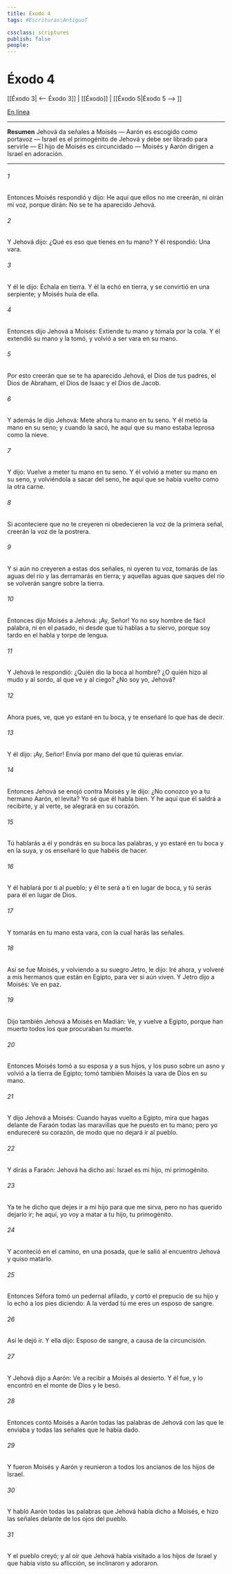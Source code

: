 ```yaml
---
title: Éxodo 4
tags: #Escrituras\AntiguoT

cssclass: scriptures
publish: false
people:
---
```


# Éxodo 4
[[Éxodo 3| <-- Éxodo 3]] | [[Éxodo]] | [[Éxodo 5|Éxodo 5 --> ]]

[En línea](https://churchofjesuschrist.org/study/scriptures/ot/ex/4?lang=spa)

---
__Resumen__
Jehová da señales a Moisés — Aarón es escogido como portavoz — Israel es el primogénito de Jehová y debe ser librado para servirle — El hijo de Moisés es circuncidado — Moisés y Aarón dirigen a Israel en adoración.

---
###### 1 
Entonces Moisés respondió y dijo: He aquí que ellos no me creerán, ni oirán mi voz, porque dirán: No se te ha aparecido Jehová.

###### 2 
Y Jehová dijo: ¿Qué es eso que tienes en tu mano? Y él respondió: Una vara.

###### 3 
Y él le dijo: Échala en tierra. Y él la echó en tierra, y se convirtió en una serpiente; y Moisés huía de ella.

###### 4 
Entonces dijo Jehová a Moisés: Extiende tu mano y tómala por la cola. Y él extendió su mano y la tomó, y volvió a ser vara en su mano.

###### 5 
Por esto creerán que se te ha aparecido Jehová, el Dios de tus padres, el Dios de Abraham, el Dios de Isaac y el Dios de Jacob.

###### 6 
Y además le dijo Jehová: Mete ahora tu mano en tu seno. Y él metió la mano en su seno; y cuando la sacó, he aquí que su mano estaba leprosa como la nieve.

###### 7 
Y dijo: Vuelve a meter tu mano en tu seno. Y él volvió a meter su mano en su seno, y volviéndola a sacar del seno, he aquí que se había vuelto como la otra carne.

###### 8 
Si aconteciere que no te creyeren ni obedecieren la voz de la primera señal, creerán la voz de la postrera.

###### 9 
Y si aún no creyeren a estas dos señales, ni oyeren tu voz, tomarás de las aguas del río y las derramarás en tierra; y aquellas aguas que saques del río se volverán sangre sobre la tierra.

###### 10 
Entonces dijo Moisés a Jehová: ¡Ay, Señor! Yo no soy hombre de fácil palabra, ni en el pasado, ni desde que tú hablas a tu siervo, porque soy tardo en el habla y torpe de lengua.

###### 11 
Y Jehová le respondió: ¿Quién dio la boca al hombre? ¿O quién hizo al mudo y al sordo, al que ve y al ciego? ¿No soy yo, Jehová?

###### 12 
Ahora pues, ve, que yo estaré en tu boca, y te enseñaré lo que has de decir.

###### 13 
Y él dijo: ¡Ay, Señor! Envía por mano del que tú quieras enviar.

###### 14 
Entonces Jehová se enojó contra Moisés y le dijo: ¿No conozco yo a tu hermano Aarón, el levita? Yo sé que él habla bien. Y he aquí que él saldrá a recibirte, y al verte, se alegrará en su corazón.

###### 15 
Tú hablarás a él y pondrás en su boca las palabras, y yo estaré en tu boca y en la suya, y os enseñaré lo que habéis de hacer.

###### 16 
Y él hablará por ti al pueblo; y él te será a ti en lugar de boca, y tú serás para él en lugar de Dios.

###### 17 
Y tomarás en tu mano esta vara, con la cual harás las señales.

###### 18 
Así se fue Moisés, y volviendo a su suegro Jetro, le dijo: Iré ahora, y volveré a mis hermanos que están en Egipto, para ver si aún viven. Y Jetro dijo a Moisés: Ve en paz.

###### 19 
Dijo también Jehová a Moisés en Madián: Ve, y vuelve a Egipto, porque han muerto todos los que procuraban tu muerte.

###### 20 
Entonces Moisés tomó a su esposa y a sus hijos, y los puso sobre un asno y volvió a la tierra de Egipto; tomó también Moisés la vara de Dios en su mano.

###### 21 
Y dijo Jehová a Moisés: Cuando hayas vuelto a Egipto, mira que hagas delante de Faraón todas las maravillas que he puesto en tu mano; pero yo endureceré su corazón, de modo que no dejará ir al pueblo.

###### 22 
Y dirás a Faraón: Jehová ha dicho así: Israel es mi hijo, mi primogénito.

###### 23 
Ya te he dicho que dejes ir a mi hijo para que me sirva, pero no has querido dejarlo ir; he aquí, yo voy a matar a tu hijo, tu primogénito.

###### 24 
Y aconteció en el camino, en una posada, que le salió al encuentro Jehová y quiso matarlo.

###### 25 
Entonces Séfora tomó un pedernal afilado, y cortó el prepucio de su hijo y lo echó a los pies  diciendo: A la verdad tú me eres un esposo de sangre.

###### 26 
Así le dejó ir. Y ella dijo: Esposo de sangre, a causa de la circuncisión.

###### 27 
Y Jehová dijo a Aarón: Ve a recibir a Moisés al desierto. Y él fue, y lo encontró en el monte de Dios y le besó.

###### 28 
Entonces contó Moisés a Aarón todas las palabras de Jehová con las que le enviaba y todas las señales que le había dado.

###### 29 
Y fueron Moisés y Aarón y reunieron a todos los ancianos de los hijos de Israel.

###### 30 
Y habló Aarón todas las palabras que Jehová había dicho a Moisés, e hizo las señales delante de los ojos del pueblo.

###### 31 
Y el pueblo creyó; y al oír que Jehová había visitado a los hijos de Israel y que había visto su aflicción, se inclinaron y adoraron.

